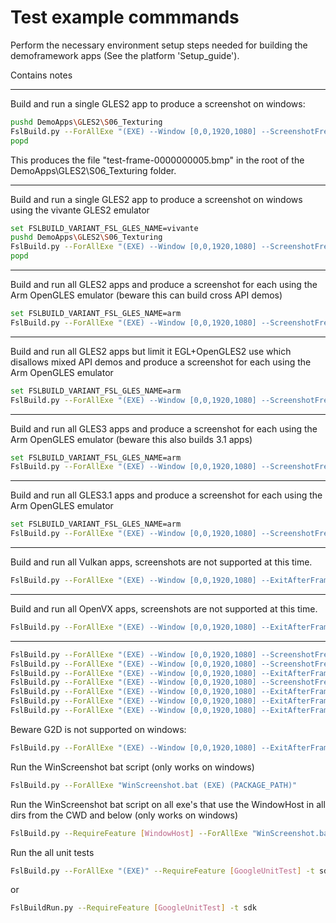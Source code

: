 # Test example commmands

Perform the necessary environment setup steps needed for building the demoframework apps (See the platform 'Setup_guide').

Contains notes

-----------------------------------------------------------------------------------------------------------------------------------------------------

Build and run a single GLES2 app to produce a screenshot on windows:

```bash
pushd DemoApps\GLES2\S06_Texturing
FslBuild.py --ForAllExe "(EXE) --Window [0,0,1920,1080] --ScreenshotFrequency 5 --ExitAfterFrame 5 --ForceUpdateTime 16666"
popd
```

This produces the file "test-frame-0000000005.bmp" in the root of the DemoApps\GLES2\S06_Texturing folder.

-----------------------------------------------------------------------------------------------------------------------------------------------------

Build and run a single GLES2 app to produce a screenshot on windows using the vivante GLES2 emulator

```bash
set FSLBUILD_VARIANT_FSL_GLES_NAME=vivante
pushd DemoApps\GLES2\S06_Texturing
FslBuild.py --ForAllExe "(EXE) --Window [0,0,1920,1080] --ScreenshotFrequency 5 --ExitAfterFrame 5 --ForceUpdateTime 16666"
popd
```

-----------------------------------------------------------------------------------------------------------------------------------------------------

Build and run all GLES2 apps and produce a screenshot for each using the Arm OpenGLES emulator (beware this can build cross API demos)

```bash
set FSLBUILD_VARIANT_FSL_GLES_NAME=arm
FslBuild.py --ForAllExe "(EXE) --Window [0,0,1920,1080] --ScreenshotFrequency 5 --ExitAfterFrame 5 --ForceUpdateTime 16666" -t sdk -r [OpenGLES2] --BuildTime
```

-----------------------------------------------------------------------------------------------------------------------------------------------------

Build and run all GLES2 apps but limit it EGL+OpenGLES2 use which disallows mixed API demos and
produce a screenshot for each using the Arm OpenGLES emulator

```bash
set FSLBUILD_VARIANT_FSL_GLES_NAME=arm
FslBuild.py --ForAllExe "(EXE) --Window [0,0,1920,1080] --ScreenshotFrequency 5 --ExitAfterFrame 5 --ForceUpdateTime 16666" -t sdk -r [OpenGLES2] --UseFeatures [EGL,OpenGLES2] --BuildTime
```

-----------------------------------------------------------------------------------------------------------------------------------------------------

Build and run all GLES3 apps and produce a screenshot for each using the Arm OpenGLES emulator (beware this also builds 3.1 apps)

```bash
set FSLBUILD_VARIANT_FSL_GLES_NAME=arm
FslBuild.py --ForAllExe "(EXE) --Window [0,0,1920,1080] --ScreenshotFrequency 5 --ExitAfterFrame 5 --ForceUpdateTime 16666" -t sdk -r [OpenGLES3] --BuildTime
```

-----------------------------------------------------------------------------------------------------------------------------------------------------

Build and run all GLES3.1 apps and produce a screenshot for each using the Arm OpenGLES emulator

```bash
set FSLBUILD_VARIANT_FSL_GLES_NAME=arm
FslBuild.py --ForAllExe "(EXE) --Window [0,0,1920,1080] --ScreenshotFrequency 5 --ExitAfterFrame 5 --ForceUpdateTime 16666" -t sdk -r [OpenGLES3.1] --BuildTime
```

-----------------------------------------------------------------------------------------------------------------------------------------------------

Build and run all Vulkan apps, screenshots are not supported at this time.

```bash
FslBuild.py --ForAllExe "(EXE) --Window [0,0,1920,1080] --ExitAfterFrame 5 --ForceUpdateTime 16666" -t sdk -r [Vulkan] --BuildTime
```

-----------------------------------------------------------------------------------------------------------------------------------------------------

Build and run all OpenVX apps, screenshots are not supported at this time.

```bash
FslBuild.py --ForAllExe "(EXE) --Window [0,0,1920,1080] --ExitAfterFrame 5 --ForceUpdateTime 16666" -t sdk -r [OpenVX] --BuildTime
```

-----------------------------------------------------------------------------------------------------------------------------------------------------

```bash
FslBuild.py --ForAllExe "(EXE) --Window [0,0,1920,1080] --ScreenshotFrequency 5 --ExitAfterFrame 5 --ForceUpdateTime 16666" -t sdk -r [OpenGLES2] --BuildTime
FslBuild.py --ForAllExe "(EXE) --Window [0,0,1920,1080] --ScreenshotFrequency 5 --ExitAfterFrame 5 --ForceUpdateTime 16666" -t sdk -r [OpenGLES3] --BuildTime
FslBuild.py --ForAllExe "(EXE) --Window [0,0,1920,1080] --ExitAfterFrame 5 --ForceUpdateTime 16666" -t sdk -r [Vulkan] --BuildTime
FslBuild.py --ForAllExe "(EXE) --Window [0,0,1920,1080] --ScreenshotFrequency 5 --ExitAfterFrame 5 --ForceUpdateTime 16666" -t sdk -r [OpenVG] --BuildTime
FslBuild.py --ForAllExe "(EXE) --Window [0,0,1920,1080] --ExitAfterFrame 5 --ForceUpdateTime 16666" -t sdk -r [OpenCL] --BuildTime
FslBuild.py --ForAllExe "(EXE) --Window [0,0,1920,1080] --ExitAfterFrame 5 --ForceUpdateTime 16666" -t sdk -r [OpenCV] --BuildTime
FslBuild.py --ForAllExe "(EXE) --Window [0,0,1920,1080] --ExitAfterFrame 5 --ForceUpdateTime 16666" -t sdk -r [OpenVX] --BuildTime
```

Beware G2D is not supported on windows:

```bash
FslBuild.py --ForAllExe "(EXE) --Window [0,0,1920,1080] --ExitAfterFrame 5 --ForceUpdateTime 16666" -t sdk -r [G2D] --BuildTime
```

Run the WinScreenshot bat script (only works on windows)

```bash
FslBuild.py --ForAllExe "WinScreenshot.bat (EXE) (PACKAGE_PATH)"
```

Run the WinScreenshot bat script on all exe's that use the WindowHost in all dirs from the CWD and below (only works on windows)

```bash
FslBuild.py --RequireFeature [WindowHost] --ForAllExe "WinScreenshot.bat (EXE) (PACKAGE_PATH)" -r
```



Run the all unit tests

```bash
FslBuild.py --ForAllExe "(EXE)" --RequireFeature [GoogleUnitTest] -t sdk
```

or

```bash
FslBuildRun.py --RequireFeature [GoogleUnitTest] -t sdk
```
